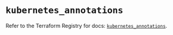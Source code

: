 # `kubernetes_annotations`

Refer to the Terraform Registry for docs: [`kubernetes_annotations`](https://registry.terraform.io/providers/hashicorp/kubernetes/2.37.0/docs/resources/annotations).
